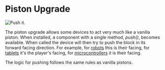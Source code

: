 # Piston Upgrade

![Push it.](oredict:oc:pistonUpgrade)

The piston upgrade allows some devices to act very much like a vanilla piston. When installed, a component with a single method, *push()*, becomes available. When called the device will then try to push the block in its forward facing direction. For example, for [robots](../block/robot.md) this is their facing, for [tablets](tablet.md) it's the player's facing, for [microcontrollers](../block/microcontroller.md) it is their facing.

The logic for pushing follows the same rules as vanilla pistons.

